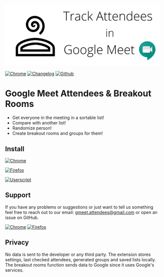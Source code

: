 <p align="center">
  <img src="https://raw.githubusercontent.com/C4illin/Google-Meet-Attendees/master/extensions/marketing/1400x560.png">
</p>

[![Chrome](https://img.shields.io/chrome-web-store/users/olmgpgbhojeoalaimckcpgkadjkejacl.svg?style=for-the-badge&label=Chrome&logo=google%20chrome&logoColor=white)](https://chrome.google.com/webstore/detail/olmgpgbhojeoalaimckcpgkadjkejacl/)
[![Changelog](https://img.shields.io/chrome-web-store/v/olmgpgbhojeoalaimckcpgkadjkejacl.svg?style=for-the-badge&label=Changelog&logo=google%20meet&logoColor=white)](https://github.com/C4illin/Google-Meet-Attendees/blob/master/copy.simple.user.js#L12)
[![Github](https://img.shields.io/github/stars/C4illin/Google-Meet-Attendees?logo=github&logoColor=white&style=for-the-badge)](https://github.com/C4illin/Google-Meet-Attendees/stargazers/)


# Google Meet Attendees & Breakout Rooms
- Get everyone in the meeting in a sortable list!
- Compare with another list!
- Randomize person!
- Create breakout rooms and groups for them!

## Install

[![Chrome](https://img.shields.io/chrome-web-store/users/olmgpgbhojeoalaimckcpgkadjkejacl.svg?style=for-the-badge&label=Chrome&logo=google%20chrome&logoColor=white)](https://chrome.google.com/webstore/detail/olmgpgbhojeoalaimckcpgkadjkejacl/)

[![Firefox](https://img.shields.io/amo/users/gmeet-attendees?label=Firefox&logo=firefox&logoColor=white&style=for-the-badge)](https://addons.mozilla.org/firefox/addon/gmeet-attendees/)


[![Userscript](https://img.shields.io/badge/dynamic/json?query=total_installs&url=https%3A%2F%2Fgreasyfork.org%2Fscripts%2F429217.json&label=Userscript&logo=javascript&logoColor=white&style=for-the-badge)](https://greasyfork.org/scripts/429217-google-meet-attendees-breakout-rooms/code/Google%20Meet%20Attendees%20%20Breakout%20Rooms.user.js)

<!-- [![Userscript](https://img.shields.io/badge/Userscript-Download-brightgreen.svg?style=for-the-badge&label=Userscript&logo=javascript&logoColor=white)](https://greasyfork.org/scripts/429217-google-meet-attendees-breakout-rooms/code/Google%20Meet%20Attendees%20%20Breakout%20Rooms.user.js) -->

## Support

If you have any problems or suggestions or just want to tell us something feel free to reach out to our email:
gmeet.attendees@gmail.com or open an issue on GitHub.

[![Chrome](https://img.shields.io/chrome-web-store/stars/olmgpgbhojeoalaimckcpgkadjkejacl?label=Chrome&style=for-the-badge&logo=google%20chrome&logoColor=white)](https://chrome.google.com/webstore/detail/olmgpgbhojeoalaimckcpgkadjkejacl/) 
[![Firefox](https://img.shields.io/amo/stars/gmeet-attendees?label=Firefox&logo=firefox&logoColor=white&style=for-the-badge)](https://addons.mozilla.org/firefox/addon/gmeet-attendees/reviews/)

## Privacy
No data is sent to the developer or any third party. 
The extension stores settings, last checked attendees, generated groups and saved lists locally. 
The breakout rooms function sends data to Google since it uses Google's services.
